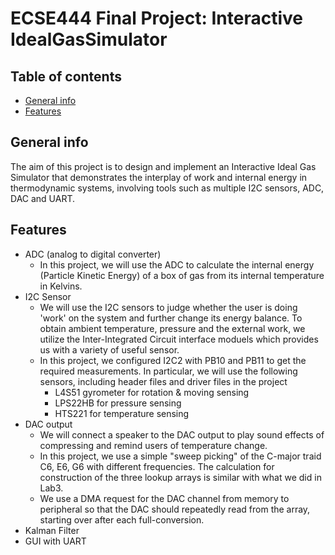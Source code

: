 # ECSE444 Final Project: Interactive IdealGasSimulator
## Table of contents
* [General info](#general-info)
* [Features](#features)
## General info
The aim of this project is to design and implement an Interactive Ideal Gas Simulator that demonstrates the interplay of work and internal energy in thermodynamic systems, involving tools such as multiple I2C sensors, ADC, DAC and UART.
## Features
* ADC (analog to digital converter)
  - In this project, we will use the ADC to calculate the internal energy (Particle Kinetic Energy) of a box of gas from its internal temperature in Kelvins.
* I2C Sensor
  - We will use the I2C sensors to judge whether the user is doing 'work' on the system and further change its energy balance. To obtain ambient temperature, pressure and the external work, we utilize the Inter-Integrated Circuit interface moduels which provides us with a variety of useful sensor. 
  - In this project, we configured I2C2 with PB10 and PB11 to get the required measurements. In particular, we will use the following sensors, including header files and driver files in the project
    - L4S51 gyrometer for rotation & moving sensing
    - LPS22HB for pressure sensing
    - HTS221 for temperature sensing
* DAC output
  - We will connect a speaker to the DAC output to play sound effects of compressing and remind users of temperature change.
  - In this project, we use a simple "sweep picking" of the C-major traid C6, E6, G6 with different frequencies. The calculation for construction of the three lookup arrays is similar with what we did in Lab3.
  - We use a DMA request for the DAC channel from memory to peripheral so that the DAC should repeatedly read from the array, starting over after each full-conversion.
* Kalman Filter
* GUI with UART
